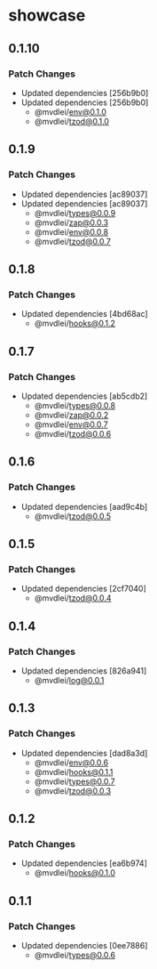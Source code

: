 # showcase

## 0.1.10

### Patch Changes

- Updated dependencies [256b9b0]
- Updated dependencies [256b9b0]
  - @mvdlei/env@0.1.0
  - @mvdlei/tzod@0.1.0

## 0.1.9

### Patch Changes

- Updated dependencies [ac89037]
- Updated dependencies [ac89037]
  - @mvdlei/types@0.0.9
  - @mvdlei/zap@0.0.3
  - @mvdlei/env@0.0.8
  - @mvdlei/tzod@0.0.7

## 0.1.8

### Patch Changes

- Updated dependencies [4bd68ac]
  - @mvdlei/hooks@0.1.2

## 0.1.7

### Patch Changes

- Updated dependencies [ab5cdb2]
  - @mvdlei/types@0.0.8
  - @mvdlei/zap@0.0.2
  - @mvdlei/env@0.0.7
  - @mvdlei/tzod@0.0.6

## 0.1.6

### Patch Changes

- Updated dependencies [aad9c4b]
  - @mvdlei/tzod@0.0.5

## 0.1.5

### Patch Changes

- Updated dependencies [2cf7040]
  - @mvdlei/tzod@0.0.4

## 0.1.4

### Patch Changes

- Updated dependencies [826a941]
  - @mvdlei/log@0.0.1

## 0.1.3

### Patch Changes

- Updated dependencies [dad8a3d]
  - @mvdlei/env@0.0.6
  - @mvdlei/hooks@0.1.1
  - @mvdlei/types@0.0.7
  - @mvdlei/tzod@0.0.3

## 0.1.2

### Patch Changes

- Updated dependencies [ea6b974]
  - @mvdlei/hooks@0.1.0

## 0.1.1

### Patch Changes

- Updated dependencies [0ee7886]
  - @mvdlei/types@0.0.6
